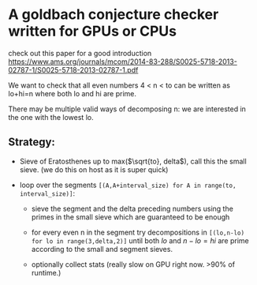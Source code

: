 # A goldbach conjecture checker written for GPUs or CPUs

check out this paper for a good introduction https://www.ams.org/journals/mcom/2014-83-288/S0025-5718-2013-02787-1/S0025-5718-2013-02787-1.pdf
 

We want to check that all even numbers 4 < n < to can be written as lo+hi=n where both lo and hi are prime. 
 
There may be multiple valid ways of decomposing n: we are interested in the one with the lowest lo. 

## Strategy:
- Sieve of Eratosthenes up to max($\sqrt{to}, delta$), call this the small sieve. (we do this on host as it is super quick)

- loop over the segments `[(A,A+interval_size) for A in range(to, interval_size)]`:

   * sieve the segment and the delta preceding numbers using the primes in the small sieve which are guaranteed to be enough 
   
   * for every even n in the segment try decompositions in `[(lo,n-lo) for lo in range(3,delta,2)]` until both $lo$ and $n-lo=hi$ are prime according to the small and segment sieves.
   
   * optionally collect stats (really slow on GPU right now. >90% of runtime.)
